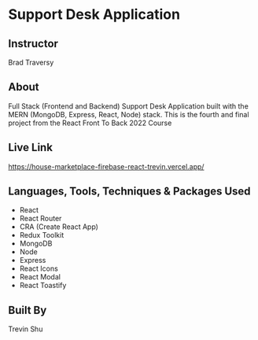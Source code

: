 # Support Desk Application

## Instructor

Brad Traversy

## About

Full Stack (Frontend and Backend) Support Desk Application built with the MERN (MongoDB, Express, React, Node) stack. This is the fourth and final project from the React Front To Back 2022 Course

## Live Link

https://house-marketplace-firebase-react-trevin.vercel.app/

## Languages, Tools, Techniques & Packages Used

- React
- React Router
- CRA (Create React App)
- Redux Toolkit
- MongoDB
- Node
- Express
- React Icons
- React Modal
- React Toastify

## Built By

Trevin Shu
